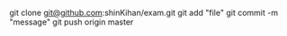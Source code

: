 git clone git@github.com:shinKihan/exam.git 
git add "file"
git commit -m "message"
git push origin master 
